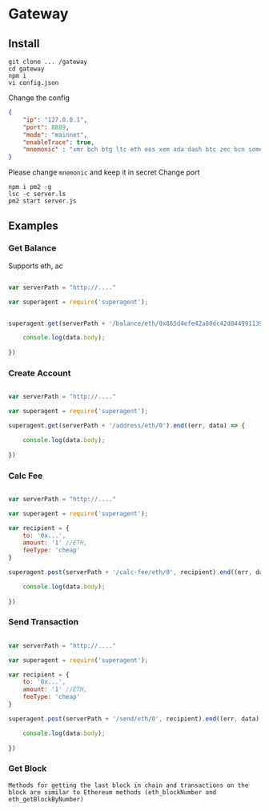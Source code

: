 # Gateway 


## Install 

```
git clone ... /gateway
cd gateway
npm i
vi config.json
```

Change the config

```JSON
{
    "ip": "127.0.0.1",
    "port": 8889,
    "mode": "mainnet",
    "enableTrace": true,
    "mnemonic" : "xmr bch btg ltc eth eos xem ada dash btc zec bcn some"
}
```

Please change `mnemonic` and keep it in secret
Change port

```
npm i pm2 -g
lsc -c server.ls
pm2 start server.js
```


## Examples


### Get Balance

Supports eth, ac

```Javascript 

var serverPath = "http://...."

var superagent = require('superagent');


superagent.get(serverPath + '/balance/eth/0x865d4efe42a80dc42d8449911392fc25ac951c8c').end((err, data) => {

    console.log(data.body);
    
})

```


### Create Account

```Javascript 

var serverPath = "http://...."

var superagent = require('superagent');

superagent.get(serverPath + '/address/eth/0').end((err, data) => {

    console.log(data.body);
    
})

```


### Calc Fee

```Javascript 

var serverPath = "http://...."

var superagent = require('superagent');

var recipient = {
    to: '0x...',
    amount: '1' //ETH,
    feeType: 'cheap'
}

superagent.post(serverPath + '/calc-fee/eth/0', recipient).end((err, data) => {

    console.log(data.body);
    
})

```

### Send Transaction

```Javascript 

var serverPath = "http://...."

var superagent = require('superagent');

var recipient = {
    to: '0x...',
    amount: '1' //ETH,
    feeType: 'cheap'
}

superagent.post(serverPath + '/send/eth/0', recipient).end((err, data) => {

    console.log(data.body);
    
})
```

### Get Block
```
Methods for getting the last block in chain and transactions on the block are similar to Ethereum methods (eth_blockNumber and eth_getBlockByNumber)
```
